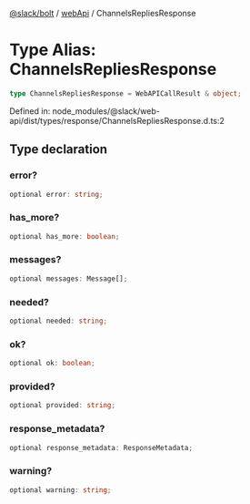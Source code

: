 [@slack/bolt](../../../../index.md) / [webApi](../index.md) / ChannelsRepliesResponse

# Type Alias: ChannelsRepliesResponse

```ts
type ChannelsRepliesResponse = WebAPICallResult & object;
```

Defined in: node\_modules/@slack/web-api/dist/types/response/ChannelsRepliesResponse.d.ts:2

## Type declaration

### error?

```ts
optional error: string;
```

### has\_more?

```ts
optional has_more: boolean;
```

### messages?

```ts
optional messages: Message[];
```

### needed?

```ts
optional needed: string;
```

### ok?

```ts
optional ok: boolean;
```

### provided?

```ts
optional provided: string;
```

### response\_metadata?

```ts
optional response_metadata: ResponseMetadata;
```

### warning?

```ts
optional warning: string;
```
